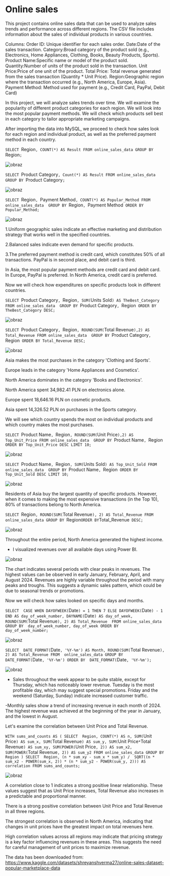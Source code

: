 # Online sales
This project contains online sales data that can be used to analyze sales trends and performance across different regions. 
The CSV file includes information about the sales of individual products in various countries.

Columns:
  Order ID: Unique identifier for each sales order.
  Date:Date of the sales transaction.
  Category:Broad category of the product sold (e.g., Electronics, Home Appliances, Clothing, Books, Beauty Products, Sports).
  Product Name:Specific name or model of the product sold.
  Quantity:Number of units of the product sold in the transaction.
  Unit Price:Price of one unit of the product.
  Total Price: Total revenue generated from the sales transaction (Quantity * Unit Price).
  Region:Geographic region where the transaction occurred (e.g., North America, Europe, Asia).
  Payment Method: Method used for payment (e.g., Credit Card, PayPal, Debit Card)

In this project, we will analyze sales trends over time. We will examine the popularity of different product categories for each region. 
We will look into the most popular payment methods. We will check which products sell best in each category to tailor appropriate marketing campaigns.

After importing the data into MySQL, we proceed to check how sales look for each region and individual product, as well as the preferred payment method in each country.

`SELECT `Region`, COUNT(*) AS Result FROM online_sales_data GROUP BY `Region`;`

![obraz](https://github.com/biku89/Online-sales/assets/169537978/3c9ff300-b8d6-476f-ab45-7e5d1a61a23a)

`SELECT `Product Category`, Count(*) AS Result FROM online_sales_data GROUP BY `Product Category`;`

![obraz](https://github.com/biku89/Online-sales/assets/169537978/9832882f-a287-4ef5-8ae0-bee952046e8b)

`SELECT `Region`, `Payment Method`, COUNT(*) AS Popular_Method FROM online_sales_data 
GROUP BY `Region`, `Payment Method`
ORDER BY Popular_Method;`

![obraz](https://github.com/biku89/Online-sales/assets/169537978/8f3cc486-80cb-4fe9-b206-c29caeb0fbf1)

1.Uniform geographic sales indicate an effective marketing and distribution strategy that works well in the specified countries.

2.Balanced sales indicate even demand for specific products.

3.The preferred payment method is credit card, which constitutes 50% of all transactions. PayPal is in second place, and debit card is third.

  In Asia, the most popular payment methods are credit card and debit card.
  In Europe, PayPal is preferred.
  In North America, credit card is preferred.


Now we will check how expenditures on specific products look in different countries.

`SELECT `Product Category`, `Region`, SUM(`Units Sold`) AS TheBest_Category FROM online_sales_data 
GROUP BY `Product Category`, `Region`
ORDER BY TheBest_Category DESC;`

![obraz](https://github.com/biku89/Online-sales/assets/169537978/cc672f4f-1962-4783-bbc8-43f5ac8a8c8c)

`SELECT `Product Category`, `Region`, ROUND(SUM(`Total Revenue`),2) AS Total_Revenue FROM online_sales_data 
GROUP BY `Product Category`, `Region`
ORDER BY Total_Revenue DESC;`

![obraz](https://github.com/biku89/Online-sales/assets/169537978/66dcd61b-8a7b-4ec2-b1b0-49fc65788864)

Asia makes the most purchases in the category 'Clothing and Sports'.

Europe leads in the category 'Home Appliances and Cosmetics'.

North America dominates in the category 'Books and Electronics'.

North America spent 34,982.41 PLN on electronics alone.

Europe spent 18,646.16 PLN on cosmetic products.

Asia spent 14,326.52 PLN on purchases in the Sports category.


We will see which country spends the most on individual products and which country makes the most purchases.

`SELECT `Product Name`, `Region`, ROUND(SUM(`Unit Price`),2) AS Top_Unit_Price FROM online_sales_data 
GROUP BY `Product Name`, `Region`
ORDER BY Top_Unit_Price DESC LIMIT 10;`

![obraz](https://github.com/biku89/Online-sales/assets/169537978/f125156d-3722-474e-8925-d60755c9c9c6)

`SELECT `Product Name`, `Region`, SUM(`Units Sold`) AS Top_Unit_Sold FROM online_sales_data 
GROUP BY `Product Name`, `Region`
ORDER BY Top_Unit_Sold DESC LIMIT 10;`

![obraz](https://github.com/biku89/Online-sales/assets/169537978/27d47909-026b-4943-92ae-4fb568f0ac08)

Residents of Asia buy the largest quantity of specific products.
However, when it comes to making the most expensive transactions (in the Top 10), 80% of transactions belong to North America.

`SELECT `Region`, ROUND(SUM(`Total Revenue`), 2) AS Total_Revenue FROM online_sales_data
GROUP BY `Region`
ORDER BY `Total_Revenue` DESC;`

![obraz](https://github.com/biku89/Online-sales/assets/169537978/30b4e57c-d8ff-4ea5-b1e9-2edb58fe066e)

Throughout the entire period, North America generated the highest income.

- I visualized revenues over all available days using Power BI.

![obraz](https://github.com/biku89/Online-sales/assets/169537978/ff826b94-314f-4afd-90c5-d319da684158)

The chart indicates several periods with clear peaks in revenues. The highest values can be observed in early January, February, April, and August 2024.
Revenues are highly variable throughout the period with many peaks and troughs. 
This suggests a dynamic sales pattern, which could be due to seasonal trends or promotions.


Now we will check how sales looked on specific days and months.

`SELECT 
    CASE
        WHEN DAYOFWEEK(`Date`) = 1 THEN 7
        ELSE DAYOFWEEK(`Date`) - 1
    END AS day_of_week_number,
    DAYNAME(`Date`) AS day_of_week, 
    ROUND(SUM(`Total Revenue`), 2) AS Total_Revenue 
FROM online_sales_data
GROUP BY 
    day_of_week_number,
    day_of_week
ORDER BY 
    day_of_week_number;`

![obraz](https://github.com/biku89/Online-sales/assets/169537978/c3004dab-9efc-4a94-92a7-69750da8d85e)

`SELECT 
    DATE_FORMAT(`Date`, '%Y-%m') AS Month,
    ROUND(SUM(`Total Revenue`), 2) AS Total_Revenue
FROM 
    online_sales_data
GROUP BY 
    DATE_FORMAT(`Date`, '%Y-%m')
ORDER BY 
    DATE_FORMAT(`Date`, '%Y-%m');`

![obraz](https://github.com/biku89/Online-sales/assets/169537978/895a2b40-8b66-4ccf-ad56-dadaca211a5f)

- Sales throughout the week appear to be quite stable, except for Thursday, which has noticeably lower revenue.
Tuesday is the most profitable day, which may suggest special promotions. Friday and the weekend (Saturday, Sunday) indicate increased customer traffic.

-Monthly sales show a trend of increasing revenue in each month of 2024. 
The highest revenue was achieved at the beginning of the year in January, and the lowest in August.

Let's examine the correlation between Unit Price and Total Revenue.

`WITH sums_and_counts AS (
    SELECT 
        Region,
        COUNT(*) AS n,
        SUM(`Unit Price`) AS sum_x,
        SUM(`Total Revenue`) AS sum_y,
        SUM(`Unit Price` * `Total Revenue`) AS sum_xy,
        SUM(POWER(`Unit Price`, 2)) AS sum_x2,
        SUM(POWER(`Total Revenue`, 2)) AS sum_y2
    FROM online_sales_data
    GROUP BY Region
)
SELECT 
    Region,
    (n * sum_xy - sum_x * sum_y) / 
    SQRT((n * sum_x2 - POWER(sum_x, 2)) * (n * sum_y2 - POWER(sum_y, 2))) AS correlation
FROM sums_and_counts;`

![obraz](https://github.com/biku89/Online-sales/assets/169537978/f8c6d903-6da3-4756-8fbb-7df156c8d9d5)

A correlation close to 1 indicates a strong positive linear relationship. These values suggest that as Unit Price increases, Total Revenue also increases in a predictable and proportional manner.

There is a strong positive correlation between Unit Price and Total Revenue in all three regions.

The strongest correlation is observed in North America, indicating that changes in unit prices have the greatest impact on total revenues here.

High correlation values across all regions may indicate that pricing strategy is a key factor influencing revenues in these areas. This suggests the need for careful management of unit prices to maximize revenue.




The data has been downloaded from:
https://www.kaggle.com/datasets/shreyanshverma27/online-sales-dataset-popular-marketplace-data










